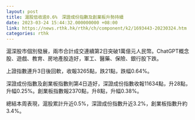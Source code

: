 ```yaml
---
layout: post
title: 滬股低收逾0.6%　深證成份指數及創業板升勢持續
date: 2023-03-24 15:44:32.000000000 +08:00
link: https://news.rthk.hk/rthk/ch/component/k2/1693443-20230324.htm
categories: rthk
---
```


滬深股市個別發展，兩市合計成交連續第2日突破1萬億元人民幣。ChatGPT概念股、遊戲、教育、房地產股造好，軍工、醫藥、保險、銀行股下跌。

上證指數連升3日後回軟，收報3265點，跌21點，跌幅0.64%。

深證成份指數及創業板指數則第4日造好，深證成份指數收報11634點，升28點，升幅0.25%。創業板指數報2370點，升8點，升幅0.38%。

總結本周表現，滬股累計升近0.5%，深證成份指數升近3.2%，創業板指數升約3.4%。
